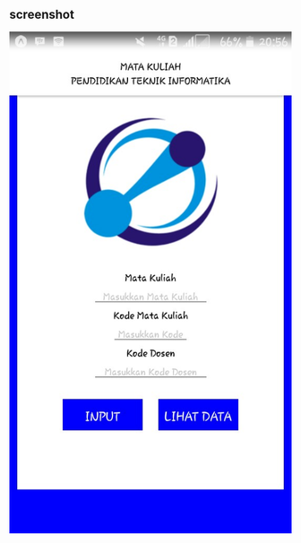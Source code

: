 ## screenshot

<p align="center">
<img src="https://github.com/melati1998/utsinputmatakuliah/blob/master/src/ssmobile.png"/>
</p>
